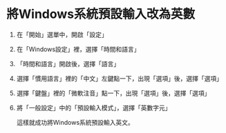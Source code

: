 # 將Windows系統預設輸入改為英數

1. 在「開始」選單中，開啟「設定」
2. 在「Windows設定」裡，選擇「時間和語言」
3. 「時間和語言」開啟後，選擇「語言」
4. 選擇「慣用語言」裡的「中文」左鍵點一下，出現「選項」後，選擇「選項」
5. 選擇「鍵盤」裡的「微軟注音」點一下，出現「選項」後，選擇「選項」
6. 將「一般設定」中的「預設輸入模式」，選擇「英數字元」
   
    這樣就成功將Windows系統預設輸入英文。
